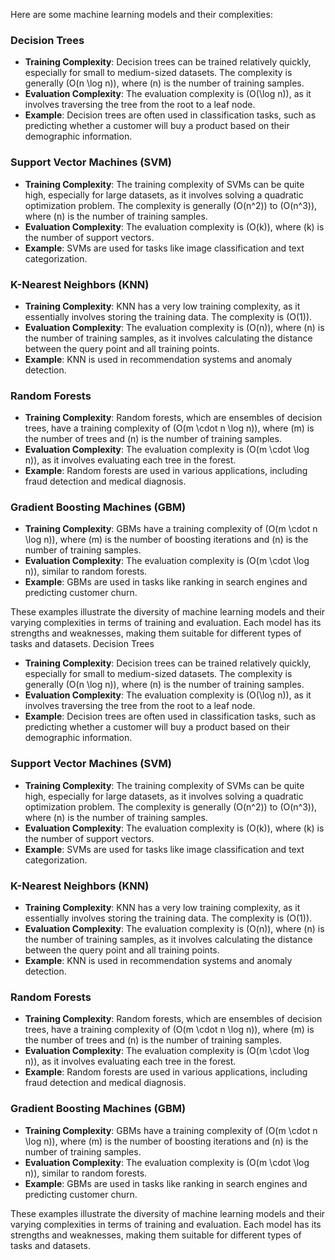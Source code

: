Here are some machine learning models and their complexities:

### Decision Trees
- **Training Complexity**: Decision trees can be trained relatively quickly, especially for small to medium-sized datasets. The complexity is generally \(O(n \log n)\), where \(n\) is the number of training samples.
- **Evaluation Complexity**: The evaluation complexity is \(O(\log n)\), as it involves traversing the tree from the root to a leaf node.
- **Example**: Decision trees are often used in classification tasks, such as predicting whether a customer will buy a product based on their demographic information.

### Support Vector Machines (SVM)
- **Training Complexity**: The training complexity of SVMs can be quite high, especially for large datasets, as it involves solving a quadratic optimization problem. The complexity is generally \(O(n^2)\) to \(O(n^3)\), where \(n\) is the number of training samples.
- **Evaluation Complexity**: The evaluation complexity is \(O(k)\), where \(k\) is the number of support vectors.
- **Example**: SVMs are used for tasks like image classification and text categorization.

### K-Nearest Neighbors (KNN)
- **Training Complexity**: KNN has a very low training complexity, as it essentially involves storing the training data. The complexity is \(O(1)\).
- **Evaluation Complexity**: The evaluation complexity is \(O(n)\), where \(n\) is the number of training samples, as it involves calculating the distance between the query point and all training points.
- **Example**: KNN is used in recommendation systems and anomaly detection.

### Random Forests
- **Training Complexity**: Random forests, which are ensembles of decision trees, have a training complexity of \(O(m \cdot n \log n)\), where \(m\) is the number of trees and \(n\) is the number of training samples.
- **Evaluation Complexity**: The evaluation complexity is \(O(m \cdot \log n)\), as it involves evaluating each tree in the forest.
- **Example**: Random forests are used in various applications, including fraud detection and medical diagnosis.

### Gradient Boosting Machines (GBM)
- **Training Complexity**: GBMs have a training complexity of \(O(m \cdot n \log n)\), where \(m\) is the number of boosting iterations and \(n\) is the number of training samples.
- **Evaluation Complexity**: The evaluation complexity is \(O(m \cdot \log n)\), similar to random forests.
- **Example**: GBMs are used in tasks like ranking in search engines and predicting customer churn.

These examples illustrate the diversity of machine learning models and their varying complexities in terms of training and evaluation. Each model has its strengths and weaknesses, making them suitable for different types of tasks and datasets. Decision Trees
- **Training Complexity**: Decision trees can be trained relatively quickly, especially for small to medium-sized datasets. The complexity is generally \(O(n \log n)\), where \(n\) is the number of training samples.
- **Evaluation Complexity**: The evaluation complexity is \(O(\log n)\), as it involves traversing the tree from the root to a leaf node.
- **Example**: Decision trees are often used in classification tasks, such as predicting whether a customer will buy a product based on their demographic information.

### Support Vector Machines (SVM)
- **Training Complexity**: The training complexity of SVMs can be quite high, especially for large datasets, as it involves solving a quadratic optimization problem. The complexity is generally \(O(n^2)\) to \(O(n^3)\), where \(n\) is the number of training samples.
- **Evaluation Complexity**: The evaluation complexity is \(O(k)\), where \(k\) is the number of support vectors.
- **Example**: SVMs are used for tasks like image classification and text categorization.

### K-Nearest Neighbors (KNN)
- **Training Complexity**: KNN has a very low training complexity, as it essentially involves storing the training data. The complexity is \(O(1)\).
- **Evaluation Complexity**: The evaluation complexity is \(O(n)\), where \(n\) is the number of training samples, as it involves calculating the distance between the query point and all training points.
- **Example**: KNN is used in recommendation systems and anomaly detection.

### Random Forests
- **Training Complexity**: Random forests, which are ensembles of decision trees, have a training complexity of \(O(m \cdot n \log n)\), where \(m\) is the number of trees and \(n\) is the number of training samples.
- **Evaluation Complexity**: The evaluation complexity is \(O(m \cdot \log n)\), as it involves evaluating each tree in the forest.
- **Example**: Random forests are used in various applications, including fraud detection and medical diagnosis.

### Gradient Boosting Machines (GBM)
- **Training Complexity**: GBMs have a training complexity of \(O(m \cdot n \log n)\), where \(m\) is the number of boosting iterations and \(n\) is the number of training samples.
- **Evaluation Complexity**: The evaluation complexity is \(O(m \cdot \log n)\), similar to random forests.
- **Example**: GBMs are used in tasks like ranking in search engines and predicting customer churn.

These examples illustrate the diversity of machine learning models and their varying complexities in terms of training and evaluation. Each model has its strengths and weaknesses, making them suitable for different types of tasks and datasets.
